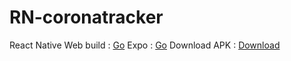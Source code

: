 # RN-coronatracker

React Native Web build : <a  href="https://jovial-agnesi-1607b9.netlify.app/" target="_blank">Go</a>
Expo : <a  href="https://expo.io/@satyam03/coronatracker" target="_blank">Go</a>
Download APK : <a  href="https://exp-shell-app-assets.s3.us-west-1.amazonaws.com/android/%40satyam03/coronatracker-28d7cdcecc14437dbee651316212c55a-signed.apk" >Download</a>

